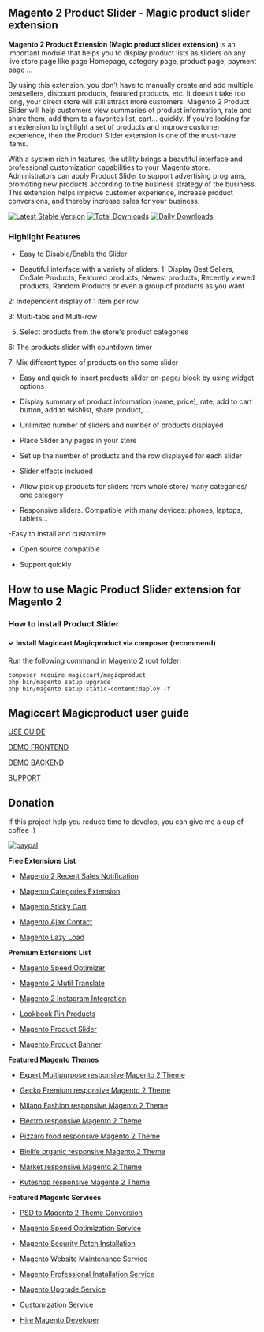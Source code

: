 ## Magento 2 Product Slider - Magic product slider extension
**Magento 2 Product Extension (Magic product slider extension)** is an important module that helps you to display product lists as sliders on any live store page like page Homepage, category page, product page, payment page ...

By using this extension, you don't have to manually create and add multiple bestsellers, discount products, featured products, etc. It doesn't take too long, your direct store will still attract more customers. Magento 2 Product Slider will help customers view summaries of product information, rate and share them, add them to a favorites list, cart… quickly. If you're looking for an extension to highlight a set of products and improve customer experience, then the Product Slider extension is one of the must-have items.

With a system rich in features, the utility brings a beautiful interface and professional customization capabilities to your Magento store. Administrators can apply Product Slider to support advertising programs, promoting new products according to the business strategy of the business. This extension helps improve customer experience, increase product conversions, and thereby increase sales for your business.



[![Latest Stable Version](https://poser.pugx.org/magiccart/magicproduct/v/stable)](https://packagist.org/packages/magiccart/magicproduct)
[![Total Downloads](https://poser.pugx.org/magiccart/magicproduct/downloads)](https://packagist.org/packages/magiccart/magicproduct)
[![Daily Downloads](https://poser.pugx.org/magiccart/magicproduct/d/daily)](https://packagist.org/packages/magiccart/magicproduct)

### Highlight Features
- Easy to Disable/Enable the Slider

- Beautiful interface with a variety of sliders:
1: Display Best Sellers, OnSale Products, Featured products, Newest products, Recently viewed products, Random Products or even a group of products as you want

2: Independent display of 1 item per row

3: Multi-tabs and Multi-row

5. Select products from the store's product categories

6: The products slider with countdown timer

7: Mix different types of products on the same slider

- Easy and quick to insert products slider on-page/ block by using widget options

- Display summary of product information (name, price), rate, add to cart button, add to wishlist, share product,...

- Unlimited number of sliders and number of products displayed

- Place Slider any pages in your store

- Set up the number of products and the row displayed for each slider

- Slider effects included

- Allow pick up products for sliders from whole store/ many categories/ one category

- Responsive sliders. Compatible with many devices: phones, laptops, tablets…

-Easy to install and customize

- Open source compatible

- Support quickly

## How to use Magic Product Slider extension for Magento 2
### How to install Product Slider

#### ✓ Install Magiccart Magicproduct via composer (recommend)
Run the following command in Magento 2 root folder:

```
composer require magiccart/magicproduct
php bin/magento setup:upgrade
php bin/magento setup:static-content:deploy -f
```

## Magiccart Magicproduct user guide
[USE GUIDE](https://docs.alothemes.com/m2/extension/productslider/)

[DEMO FRONTEND](http://demo.magepow.com/magicproduct/)

[DEMO BACKEND](http://demo.magepow.com/magicproduct/admin)

[SUPPORT](https://magepow.com/magento-2-product-slider.html)

## Donation

If this project help you reduce time to develop, you can give me a cup of coffee :) 

[![paypal](https://www.paypalobjects.com/en_US/i/btn/btn_donateCC_LG.gif)](https://www.paypal.com/paypalme/alopay)


**Free Extensions List**

* [Magento 2 Recent Sales Notification](https://magepow.com/magento-2-recent-sales-notification.html)

* [Magento Categories Extension](https://magepow.com/magento-categories-extension.html)

* [Magento Sticky Cart](https://magepow.com/magento-sticky-cart.html)

* [Magento Ajax Contact](https://magepow.com/magento-ajax-contact-form.html)

* [Magento Lazy Load](https://magepow.com/magento-lazy-load.html)


**Premium Extensions List**

* [Magento Speed Optimizer](https://magepow.com/magento-speed-optimizer.html)

* [Magento 2 Mutil Translate](https://magepow.com/magento-multi-translate.html)

* [Magento 2 Instagram Integration](https://magepow.com/magento-2-instagram.html)

* [Lookbook Pin Products](https://magepow.com/lookbook-pin-products.html)

* [Magento Product Slider](https://magepow.com/magento-product-slider.html)

* [Magento Product Banner](https://magepow.com/magento-banner-slider.html)


**Featured Magento Themes**

* [Expert Multipurpose responsive Magento 2 Theme](https://1.envato.market/c/1314680/275988/4415?u=https://themeforest.net/item/expert-premium-responsive-magento-2-and-1-support-rtl-magento-2-/21667789)

* [Gecko Premium responsive Magento 2 Theme](https://1.envato.market/c/1314680/275988/4415?u=https://themeforest.net/item/gecko-responsive-magento-2-theme-rtl-supported/24677410)

* [Milano Fashion responsive Magento 2 Theme](https://1.envato.market/c/1314680/275988/4415?u=https://themeforest.net/item/milano-fashion-responsive-magento-1-2-theme/12141971)

* [Electro responsive Magento 2 Theme](https://1.envato.market/c/1314680/275988/4415?u=https://themeforest.net/item/electro-responsive-magento-1-2-theme/17042067)

* [Pizzaro food responsive Magento 2 Theme](https://1.envato.market/c/1314680/275988/4415?u=https://themeforest.net/item/pizzaro-food-responsive-magento-1-2-theme/19438157)

* [Biolife organic responsive Magento 2 Theme](https://1.envato.market/c/1314680/275988/4415?u=https://themeforest.net/item/biolife-organic-food-magento-2-theme-rtl-supported/25712510)

* [Market responsive Magento 2 Theme](https://1.envato.market/c/1314680/275988/4415?u=https://themeforest.net/item/market-responsive-magento-2-theme/22997928)

* [Kuteshop responsive Magento 2 Theme](https://1.envato.market/c/1314680/275988/4415?u=https://themeforest.net/item/kuteshop-multipurpose-responsive-magento-1-2-theme/12985435)


**Featured Magento Services**

* [PSD to Magento 2 Theme Conversion](https://magepow.com/psd-to-magento-theme-conversion.html)

* [Magento Speed Optimization Service](https://magepow.com/magento-speed-optimization-service.html)

* [Magento Security Patch Installation](https://magepow.com/magento-security-patch-installation.html)

* [Magento Website Maintenance Service](https://magepow.com/website-maintenance-service.html)

* [Magento Professional Installation Service](https://magepow.com/professional-installation-service.html)

* [Magento Upgrade Service](https://magepow.com/magento-upgrade-service.html)

* [Customization Service](https://magepow.com/customization-service.html)

* [Hire Magento Developer](https://magepow.com/hire-magento-developer.html)
